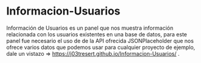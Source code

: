 # Informacion-Usuarios

Información de Usuarios es un panel que nos muestra información relacionada con los usuarios existentes en una base de datos, para este panel fue necesario el uso de de la API ofrecida JSONPlaceholder que nos ofrece varios datos que podemos usar para cualquier proyecto de ejemplo, dale un vistazo => https://j03tresert.github.io/Informacion-Usuarios/ .
